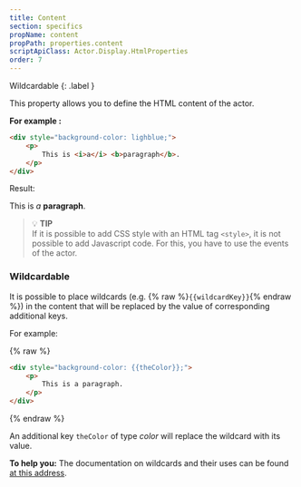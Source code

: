 ```yaml
---
title: Content
section: specifics
propName: content
propPath: properties.content
scriptApiClass: Actor.Display.HtmlProperties
order: 7
---
```


Wildcardable
{: .label }

This property allows you to define the HTML content of the actor.

**For example :**

```html
<div style="background-color: lighblue;">
    <p>
        This is <i>a</i> <b>paragraph</b>.
    </p>
</div>
```
Result:
<div style="background-color: lighblue;">
    <p>
        This is <i>a</i> <b>paragraph</b>.
    </p>
</div>


> 💡 **TIP**<br>
> If it is possible to add CSS style with an HTML tag `<style>`, it is not possible to add Javascript code.
> For this, you have to use the events of the actor.


### Wildcardable

It is possible to place wildcards (e.g. {% raw %}`{{wildcardKey}}`{% endraw %}) in the content that will be replaced by the value of corresponding additional keys.


For example:

{% raw %}
```html
<div style="background-color: {{theColor}};">
    <p>
        This is a paragraph.
    </p>
</div>
```
{% endraw %}

An additional key `theColor` of type *color* will replace the wildcard with its value.



**To help you:**
The documentation on wildcards and their uses can be found [at this address]().
